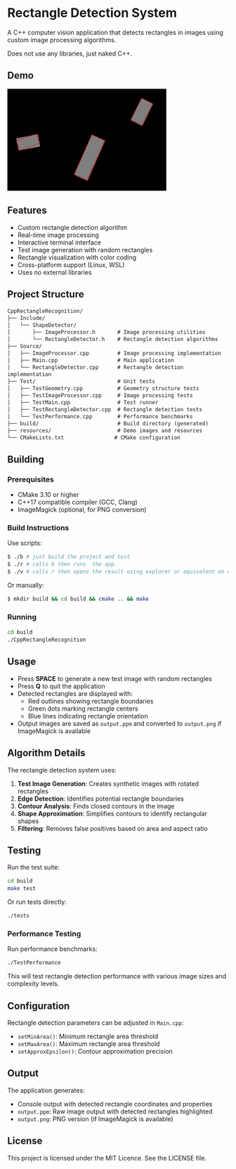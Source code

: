 # Rectangle Detection System

A C++ computer vision application that detects rectangles in images using custom image processing algorithms.

Does not use any libraries, just naked C++.

## Demo

![Demo](resources/Demo.png)

## Features

- Custom rectangle detection algorithm
- Real-time image processing
- Interactive terminal interface
- Test image generation with random rectangles
- Rectangle visualization with color coding
- Cross-platform support (Linux, WSL)
- Uses no external libraries

## Project Structure

```
CppRectangleRecognition/
├── Include/
│   └── ShapeDetector/
│       ├── ImageProcessor.h       # Image processing utilities
│       └── RectangleDetector.h    # Rectangle detection algorithms
├── Source/
│   ├── ImageProcessor.cpp         # Image processing implementation
│   ├── Main.cpp                   # Main application
│   └── RectangleDetector.cpp      # Rectangle detection implementation
├── Test/                          # Unit tests
│   ├── TestGeometry.cpp           # Geometry structure tests
│   ├── TestImageProcessor.cpp     # Image processing tests
│   ├── TestMain.cpp               # Test runner
│   ├── TestRectangleDetector.cpp  # Rectangle detection tests
│   └── TestPerformance.cpp        # Performance benchmarks
├── build/                         # Build directory (generated)
├── resources/                     # Demo images and resources
└── CMakeLists.txt                # CMake configuration
```

## Building

### Prerequisites

- CMake 3.10 or higher
- C++17 compatible compiler (GCC, Clang)
- ImageMagick (optional, for PNG conversion)

### Build Instructions

Use scripts:

```bash
$ ./b # just build the project and test
$ ./r # calls b then runs  the app
$ ./v # calls r then opens the result using explorer or equivalent on current platform
```

Or manually:

```bash
$ mkdir build && cd build && cmake .. && make
```

### Running

```bash
cd build
./CppRectangleRecognition
```

## Usage

- Press **SPACE** to generate a new test image with random rectangles
- Press **Q** to quit the application
- Detected rectangles are displayed with:
  - Red outlines showing rectangle boundaries
  - Green dots marking rectangle centers
  - Blue lines indicating rectangle orientation
- Output images are saved as `output.ppm` and converted to `output.png` if ImageMagick is available

## Algorithm Details

The rectangle detection system uses:

1. **Test Image Generation**: Creates synthetic images with rotated rectangles
2. **Edge Detection**: Identifies potential rectangle boundaries
3. **Contour Analysis**: Finds closed contours in the image
4. **Shape Approximation**: Simplifies contours to identify rectangular shapes
5. **Filtering**: Removes false positives based on area and aspect ratio

## Testing

Run the test suite:

```bash
cd build
make test
```

Or run tests directly:

```bash
./tests
```

### Performance Testing

Run performance benchmarks:

```bash
./TestPerformance
```

This will test rectangle detection performance with various image sizes and complexity levels.

## Configuration

Rectangle detection parameters can be adjusted in `Main.cpp`:

- `setMinArea()`: Minimum rectangle area threshold
- `setMaxArea()`: Maximum rectangle area threshold  
- `setApproxEpsilon()`: Contour approximation precision

## Output

The application generates:
- Console output with detected rectangle coordinates and properties
- `output.ppm`: Raw image output with detected rectangles highlighted
- `output.png`: PNG version (if ImageMagick is available)

## License

This project is licensed under the MIT Licence. See the LICENSE file.
